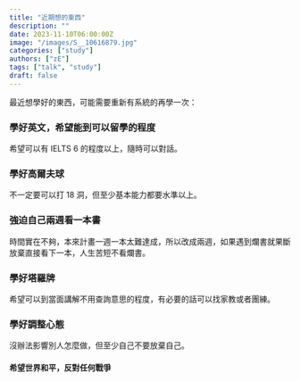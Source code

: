 ```yaml
---
title: "近期想的東西"
description: ""
date: 2023-11-10T06:00:00Z
image: "/images/S__10616879.jpg"
categories: ["study"]
authors: ["zE"]
tags: ["talk", "study"]
draft: false
---
```

最近想學好的東西，可能需要重新有系統的再學一次：

### 學好英文，希望能到可以留學的程度
希望可以有 IELTS 6 的程度以上，隨時可以對話。

### 學好高爾夫球
不一定要可以打 18 洞，但至少基本能力都要水準以上。

### 強迫自己兩週看一本書
時間實在不夠，本來計畫一週一本太難達成，所以改成兩週，如果遇到爛書就果斷放棄直接看下一本，人生苦短不看爛書。

### 學好塔羅牌
希望可以到當面講解不用查詢意思的程度，有必要的話可以找家教或者團練。

### 學好調整心態
沒辦法影響別人怎麼做，但至少自己不要放棄自己。

#### 希望世界和平，反對任何戰爭
